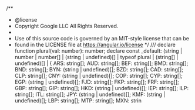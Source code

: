 /**
 * @license
 * Copyright Google LLC All Rights Reserved.
 *
 * Use of this source code is governed by an MIT-style license that can be
 * found in the LICENSE file at https://angular.io/license
 */
/// <amd-module name="@angular/common/locales/fr-CG" />
declare function plural(val: number): number;
declare const _default: (string | number | number[] | (string | undefined)[] | typeof plural | (string[] | undefined)[] | {
    ARS: string[];
    AUD: string[];
    BEF: string[];
    BMD: string[];
    BND: string[];
    BYN: (string | undefined)[];
    BZD: string[];
    CAD: string[];
    CLP: string[];
    CNY: (string | undefined)[];
    COP: string[];
    CYP: string[];
    EGP: (string | undefined)[];
    FJD: string[];
    FKP: string[];
    FRF: string[];
    GBP: string[];
    GIP: string[];
    HKD: (string | undefined)[];
    IEP: string[];
    ILP: string[];
    ITL: string[];
    JPY: (string | undefined)[];
    KMF: (string | undefined)[];
    LBP: string[];
    MTP: string[];
    MXN: strin